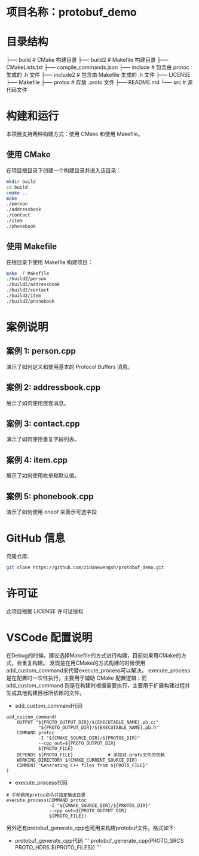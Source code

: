 # 项目名称：protobuf_demo
# 目录结构
├── build # CMake 构建目录
├── build2 # Makefile 构建目录
├── CMakeLists.txt
├── compile_commands.json
├── include # 包含由 protoc 生成的 .h 文件
├── include2 # 包含由 Makefile 生成的 .h 文件
├── LICENSE
├── Makefile
├── protos # 存放 .proto 文件
├── README.md
└── src # 源代码文件

# 构建和运行

本项目支持两种构建方式：使用 CMake 和使用 Makefile。

## 使用 CMake

在项目根目录下创建一个构建目录并进入该目录：

```bash
mkdir build
cd build
cmake ..
make
./person
./addressbook
./contact
./item
./phonebook

```
## 使用 Makefile
在根目录下使用 Makefile 构建项目：

```bash
make -f Makefile
./build2/person
./build2/addressbook
./build2/contact
./build2/item
./build2/phonebook
```

# 案例说明
## 案例 1: person.cpp
演示了如何定义和使用基本的 Protocol Buffers 消息。

## 案例 2: addressbook.cpp
展示了如何使用嵌套消息。

## 案例 3: contact.cpp
演示了如何使用重复字段列表。

## 案例 4: item.cpp
展示了如何使用枚举和默认值。

## 案例 5: phonebook.cpp
演示了如何使用 oneof 来表示可选字段

# GitHub 信息
克隆仓库:
```bash
git clone https://github.com/zidanewenqsh/protobuf_demo.git
```
# 许可证
此项目根据 LICENSE 许可证授权

# VSCode 配置说明
在Debug的时候，建议选择Makefile的方式进行构建，目前如果用CMake的方式，会重复构建。
发现是在用CMake的方式构建的时候使用add_custom_command来代替execute_process可以解决。
execute_process 是在配置时一次性执行，主要用于辅助 CMake 配置逻辑；而 add_custom_command 则是在构建时根据需要执行，主要用于扩展构建过程并生成其他构建目标所依赖的文件。
- add_custom_command代码
```
add_custom_command(
    OUTPUT "${PROTO_OUTPUT_DIR}/${EXECUTABLE_NAME}.pb.cc"
            "${PROTO_OUTPUT_DIR}/${EXECUTABLE_NAME}.pb.h"
    COMMAND protoc 
            -I "${CMAKE_SOURCE_DIR}/${PROTOS_DIR}" 
            --cpp_out=${PROTO_OUTPUT_DIR} 
            ${PROTO_FILE}
    DEPENDS ${PROTO_FILE}             # 添加对.proto文件的依赖
    WORKING_DIRECTORY ${CMAKE_CURRENT_SOURCE_DIR}
    COMMENT "Generating C++ files from ${PROTO_FILE}"
)
```
- execute_process代码
```
# 手动调用protoc命令并指定输出目录
execute_process(COMMAND protoc 
                -I "${CMAKE_SOURCE_DIR}/${PROTOS_DIR}" 
                --cpp_out=${PROTO_OUTPUT_DIR} 
                ${PROTO_FILE})
```

另外还有protobuf_generate_cpp也可用来构建protobuf文件。格式如下:
- protobuf_generate_cpp代码
'''
protobuf_generate_cpp(PROTO_SRCS PROTO_HDRS ${PROTO_FILES})
'''
